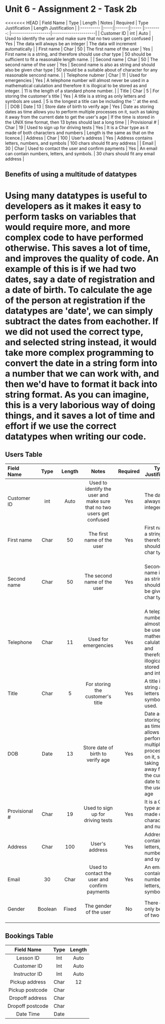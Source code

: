 Unit 6 - Assignment 2 - Task 2b
===============================

<<<<<<< HEAD
| Field Name | Type | Length | Notes                         | Required  | Type Justification | Length Justification |
|:---------- |:----:|:------:|:-----                         |:--------: |--------------------|----------------------|
| Customer ID | int | Auto	 | Used to identify the user and make sure that no two users get confused | Yes | The data will always be an integer | The data will increment automatically |
| First name | Char | 50     | The first name of the user    | Yes       | First name is a string, and therefore should use char type | 50 should be sufficient to fit a reasonable length name. |
| Second name | Char | 50     | The second name of the user   | Yes      | Second name is also as string and should also be given char type | 50 should be a suitable about of character for any reasonable sencond name. |
| Telephone nubmer | Char | 11 | Used for emergencies       | Yes       | A telephone number will almost never be used in a mathematical calulation and therefore it is illogical to be stored as and integer. | 11 is the length of a standard phone number. |
| Title | Char | 5 | For storing the customer's title		| Yes 		| A title is a string as only letters and symbols are used. | 5 is the longest a title can be including the '.' at the end. |
| DOB | Date | 13 | Store date of birth to verify age | Yes | Date as storing dates as time allows you to perform multiple processes on it, such as taking it away from the current date to get the user's age | If the time is stored in the UNIX time format, then 13 bytes should last a long time |
| Provisional # | Char | 19 | Used to sign up for driving tests | Yes | It is a Char type as it made of both characters and numbers | Length is the same as that on the licence.|
| Address | Char | 100 | User's address 					| Yes | Address contains letters, numbers, and symbols | 100 chars should fit any address |
| Email | 30 | Char | Used to contact the user and confirm payments | Yes | An email can contain numbers, letters, and symbols. | 30 chars should fit any email address |

Benefits of using a multitude of datatypes
------------------------------------------
Using many datatypes is useful to developers as it makes it easy to perform tasks 
on variables that would require more, and more complex code to have performed 
otherwise. This saves a lot of time, and improves the quality of code. An example 
of this is if we had two dates, say a date of registration and a date of birth. 
To calculate the age of the person at registration if the datatypes are 'date', 
we can simply subtract the dates from eachother. If we did not used the correct 
type, and selected string instead, it would take more complex programming to 
convert the date in a string form into a number that we can work with, and then 
we'd have to format it back into string format. As you can imagine, this is a 
very laborious way of doing things, and it saves a lot of time and effort if we 
use the correct datatypes when writing our code.
=======
Users Table
-----------

| Field Name 	| Type 		| Length| Notes 									| Required | Type Justification 						| Length Justification |
|:---------- 	|:-------------:|:-----:|:-----------------------------------------------------------------------------:|:---:|-------------------------------------------------------------------------|----------------------|
| Customer ID 	| int  		| Auto	| Used to identify the user and make sure that no two users get confused 	| Yes | The data will always be an integer 					| The data will increment automatically 									|
| First name 	| Char 		| 50	| The first name of the user    						| Yes | First name is a string, and therefore should use char type 		| 50 should be sufficient to fit a reasonable length name. 							|
| Second name 	| Char 		| 50	| The second name of the user   						| Yes | Second name is also as string and should also be given char type 	| 50 should be a suitable about of character for any reasonable sencond name. 					|
| Telephone 	| Char 		| 11 	| Used for emergencies       							| Yes | A telephone number will almost never be used in a mathematical calulation and therefore it is illogical to be stored as and integer. | 11 is the length of a standard phone number. 	|
| Title 	| Char 		| 5 	| For storing the customer's title						| Yes | A title is a string as only letters and symbols are used. 		| 5 is the longest a title can be including the '.' at the end. 						|
| DOB 		| Date 		| 13	| Store date of birth to verify age 						| Yes | Date as storing dates as time allows you to perform multiple processes on it, such as taking it away from the current date to get the user's age | If the time is stored in the UNIX time format, then 13 bytes should last a long time |
| Provisional # | Char 		| 19	| Used to sign up for driving tests 						| Yes | It is a Char type as it made of both characters and numbers 		| Length is the same as that on the licence.									|
| Address 	| Char 		| 100	| User's address 								| Yes | Address contains letters, numbers, and symbols 				| 100 chars should fit any address 										|
| Email 	| 30		| Char 	| Used to contact the user and confirm payments 				| Yes | An email can contain numbers, letters, and symbols. 			| 30 chars should fit any email address 									|
| Gender 	| Boolean	| Fixed | The gender of the user 							| No  | There can only be one of two values 					| Boolean values have a fixed length 										|

Bookings Table
---------------
| Field Name 		| Type  | Length
|:---------------------:|:-----:| :---:
| Lesson ID		| Int	| Auto
| Customer ID		| Int	| Auto
| Instructor ID		| Int	| Auto
| Pickup address	| Char	| 12
| Pickup postcode	| Char	|
| Dropoff address	| Char	|
| Dropoff postcode	| Char	|
| Date Time		| Date	|


